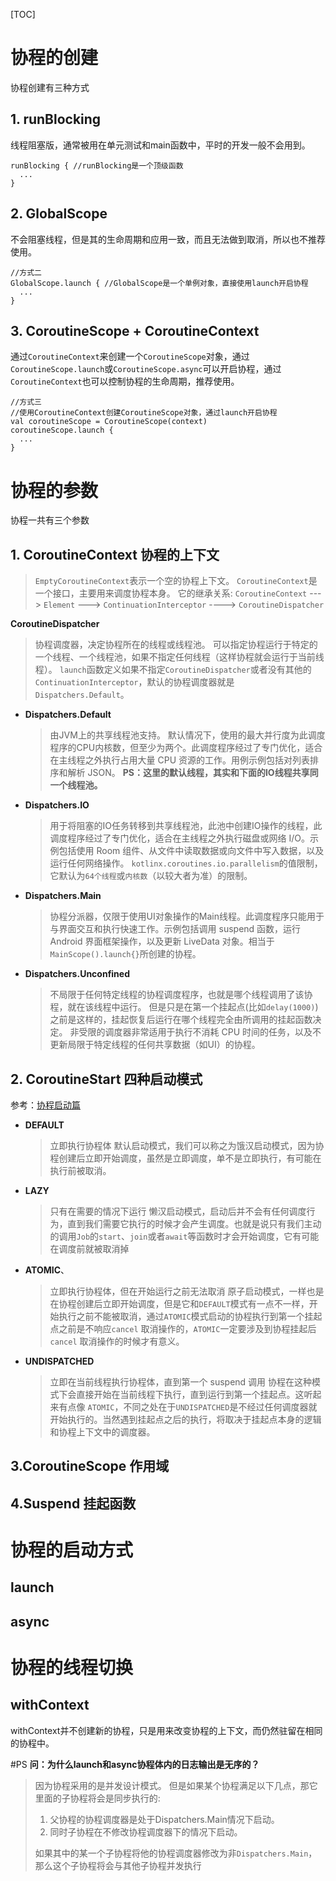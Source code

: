 [TOC]
# 协程的创建
协程创建有三种方式

## 1. runBlocking
线程阻塞版，通常被用在单元测试和main函数中，平时的开发一般不会用到。
```
runBlocking { //runBlocking是一个顶级函数
  ...
}
```
## 2. GlobalScope
不会阻塞线程，但是其的生命周期和应用一致，而且无法做到取消，所以也不推荐使用。
```
//方式二
GlobalScope.launch { //GlobalScope是一个单例对象，直接使用launch开启协程
  ...
}
```
## 3. CoroutineScope + CoroutineContext
通过`CoroutineContext`来创建一个`CoroutineScope`对象，通过`CoroutineScope.launch`或`CoroutineScope.async`可以开启协程，通过`CoroutineContext`也可以控制协程的生命周期，推荐使用。
```
//方式三
//使用CoroutineContext创建CoroutineScope对象，通过launch开启协程
val coroutineScope = CoroutineScope(context) 
coroutineScope.launch {
  ...
}
```

# 协程的参数
 协程一共有三个参数  
## 1. CoroutineContext 协程的上下文
  > `EmptyCoroutineContext`表示一个空的协程上下文。
  `CoroutineContext`是一个接口，主要用来调度协程本身。
  它的继承关系:
  `CoroutineContext` ---> `Element` ---> 
  `ContinuationInterceptor` ----> `CoroutineDispatcher`

**CoroutineDispatcher**
> 协程调度器，决定协程所在的线程或线程池。
可以指定协程运行于特定的一个线程、一个线程池，如果不指定任何线程（这样协程就会运行于当前线程）。
`launch`函数定义如果不指定`CoroutineDispatcher`或者没有其他的`ContinuationInterceptor`，默认的协程调度器就是`Dispatchers.Default`。

  * **Dispatchers.Default**
    > 由JVM上的共享线程池支持。 默认情况下，使用的最大并行度为此调度程序的CPU内核数，但至少为两个。此调度程序经过了专门优化，适合在主线程之外执行占用大量 CPU 资源的工作。用例示例包括对列表排序和解析 JSON。 
    **PS：这里的默认线程，其实和下面的IO线程共享同一个线程池。**

  * **Dispatchers.IO**
    > 用于将阻塞的IO任务转移到共享线程池，此池中创建IO操作的线程，此调度程序经过了专门优化，适合在主线程之外执行磁盘或网络 I/O。示例包括使用 Room 组件、从文件中读取数据或向文件中写入数据，以及运行任何网络操作。 
    `kotlinx.coroutines.io.parallelism`的值限制，它默认为`64个线程`或`内核数`（以较大者为准）的限制。
    
  * **Dispatchers.Main**
    > 协程分派器，仅限于使用UI对象操作的Main线程。此调度程序只能用于与界面交互和执行快速工作。示例包括调用 suspend 函数，运行 Android 界面框架操作，以及更新 LiveData 对象。相当于`MainScope().launch{}`所创建的协程。

  * **Dispatchers.Unconfined**
    > 不局限于任何特定线程的协程调度程序，也就是哪个线程调用了该协程，就在该线程中运行。
    但是只是在第一个挂起点(比如`delay(1000)`)之前是这样的，挂起恢复后运行在哪个线程完全由所调用的挂起函数决定。
    非受限的调度器非常适用于执行不消耗 CPU 时间的任务，以及不更新局限于特定线程的任何共享数据（如UI）的协程。

## 2. CoroutineStart 四种启动模式
参考：[协程启动篇](https://mp.weixin.qq.com/s/nE2fW5ZBkbX2z_JeQmqkrA)  
  * **DEFAULT**
    > 立即执行协程体
    > 默认启动模式，我们可以称之为饿汉启动模式，因为协程创建后立即开始调度，虽然是立即调度，单不是立即执行，有可能在执行前被取消。
  * **LAZY**
    > 只有在需要的情况下运行
    > 懒汉启动模式，启动后并不会有任何调度行为，直到我们需要它执行的时候才会产生调度。也就是说只有我们主动的调用`Job`的`start`、`join`或者`await`等函数时才会开始调度，它有可能在调度前就被取消掉
  * **ATOMIC**、
    >立即执行协程体，但在开始运行之前无法取消
    > 原子启动模式，一样也是在协程创建后立即开始调度，但是它和`DEFAULT`模式有一点不一样，开始执行之前不能被取消，通过`ATOMIC`模式启动的协程执行到第一个挂起点之前是不响应`cancel` 取消操作的，`ATOMIC`一定要涉及到协程挂起后`cancel` 取消操作的时候才有意义。
  * **UNDISPATCHED**
    > 立即在当前线程执行协程体，直到第一个 suspend 调用
    > 协程在这种模式下会直接开始在当前线程下执行，直到运行到第一个挂起点。这听起来有点像 `ATOMIC`，不同之处在于`UNDISPATCHED`是不经过任何调度器就开始执行的。当然遇到挂起点之后的执行，将取决于挂起点本身的逻辑和协程上下文中的调度器。
    >
## 3.CoroutineScope 作用域
## 4.Suspend 挂起函数

# 协程的启动方式
## launch
## async

# 协程的线程切换
## withContext
withContext并不创建新的协程，只是用来改变协程的上下文，而仍然驻留在相同的协程中。

#PS
**问：为什么launch和async协程体内的日志输出是无序的？**
>因为协程采用的是并发设计模式。
但是如果某个协程满足以下几点，那它里面的子协程将会是同步执行的:
>1. 父协程的协程调度器是处于Dispatchers.Main情况下启动。
>2. 同时子协程在不修改协程调度器下的情况下启动。    
>
>如果其中的某一个子协程将他的协程调度器修改为非`Dispatchers.Main`，那么这个子协程将会与其他子协程并发执行


